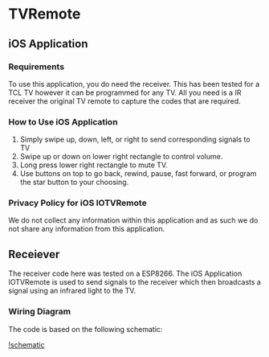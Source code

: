# TVRemote

## iOS Application

### Requirements

To use this application, you do need the receiver. This has been tested for a TCL TV however it can be programmed for any TV. All you need is a IR receiver the original TV remote to capture the codes that are required.

### How to Use iOS Application
1. Simply swipe up, down, left, or right to send corresponding signals to TV
2. Swipe up or down on lower right rectangle to control volume.
3. Long press lower right rectangle to mute TV.
4. Use buttons on top to go back, rewind, pause, fast forward, or program the star button to your choosing.

### Privacy Policy for iOS IOTVRemote

We do not collect any information within this application and as such we do not share any information from this application.

## Receiever

The receiver code here was tested on a ESP8266. The iOS Application IOTVRemote is used to send signals to the receiver which then broadcasts a signal using an infrared light to the TV.

### Wiring Diagram

The code is based on the following schematic:

[!schematic](https://github.com/briankrupp/IOTVRemoteReceiver/blob/master/IRReceiver.png)
